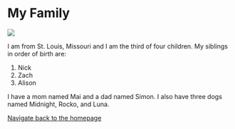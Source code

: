 # **My Family**
![](https://th.bing.com/th/id/R.d93852312f6fef3954b4dd838c6aec63?rik=uquHptoxcoysOQ&riu=http%3a%2f%2fclipartmag.com%2fimages%2fcartoon-family-pictures-12.png&ehk=5JKvQVhciZGZ%2b%2bCxEIt5JXw3SjuAFJcCxxVJClh1U1g%3d&risl=&pid=ImgRaw&r=0)

I am from St. Louis, Missouri and I am the third of four children. My siblings in order of birth are:
1. Nick
2. Zach
3. Alison

I have a mom named Mai and a dad named Simon. I also have three dogs named Midnight, Rocko, and Luna.

[Navigate back to the homepage](https://github.com/julieto1/Midterm-Project-SP23/blob/8c682725dc5f2b8077d25e06c5df6fe3abf4a090/README.md)
